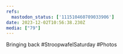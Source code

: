 ```yaml
---
refs:
  mastodon_status: ['111510460709033906']
date: 2023-12-02T10:56:38.230Z
media: ["79"]
---
```


Bringing back #StroopwafelSaturday #Photos
